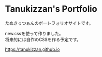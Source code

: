 # Tanukizzan's Portfolio

たぬきっつぁんのポートフォリオサイトです。

new.cssを使って作りました。  
将来的には自作のCSSを作る予定です。

https://tanukizzan.github.io